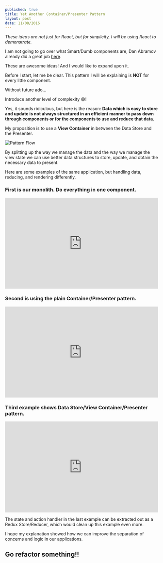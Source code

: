 ```yaml
---
published: true
title: Yet Another Container/Presenter Pattern
layout: post
date: 11/08/2016
---
```


*These ideas are not just for React, but for simplicity, I will be using React to demonstrate.*

I am not going to go over what Smart/Dumb components are, Dan Abramov already did a great job [here](https://medium.com/@dan_abramov/smart-and-dumb-components-7ca2f9a7c7d0#.nrqfzj2dj).

These are awesome ideas! And I would like to expand upon it.

Before I start, let me be clear. This pattern I will be explaining is **NOT** for every little component.

Without future ado...

Introduce another level of complexity 😄!

Yes, it sounds ridiculous, but here is the reason: **Data which is easy to store and update is not always structured in an efficient manner to pass down through components or for the components to use and reduce that data.**

My proposition is to use a **View Container** in between the Data Store and the Presenter.

![Pattern Flow](https://docs.google.com/drawings/d/1SLtlXyZzw6CukM2CigBJOyMpq9Yny57p9-L7sIonKA0/pub?w=629&amp;h=195)

By splitting up the way we manage the data and the way we manage the view state we can use better data structures to store, update, and obtain the necessary data to present.

Here are some examples of the same application, but handling data, reducing, and rendering differently.

### First is our monolith. Do everything in one component.
<iframe width="100%" height="300" src="http://jsfiddle.net/fojjyLkk/1/embedded/js,result" allowfullscreen="allowfullscreen" frameborder="0"></iframe>

### Second is using the plain Container/Presenter pattern.
<iframe width="100%" height="300" src="http://jsfiddle.net/cnmLyqx7/1/embedded/js,result" allowfullscreen="allowfullscreen" frameborder="0"></iframe>

### Third example shows Data Store/View Container/Presenter pattern.
<iframe width="100%" height="300" src="http://jsfiddle.net/d6nc2u9t/embedded/js,result" allowfullscreen="allowfullscreen" frameborder="0"></iframe>

The state and action handler in the last example can be extracted out as a Redux Store/Reducer, which would clean up this example even more.

I hope my explanation showed how we can improve the separation of concerns and logic in our applications.

## Go refactor something!!
